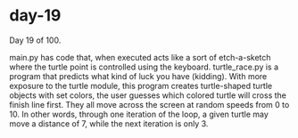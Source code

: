 # day-19
Day 19 of 100.

main.py has code that, when executed acts like a sort of etch-a-sketch where the turtle point is controlled using the keyboard. turtle_race.py is a program that predicts what kind of luck you have (kidding). With more exposure to the turtle module, this program creates turtle-shaped turtle objects with set colors, the user guesses which colored turtle will cross the finish line first. They all move across the screen at random speeds from 0 to 10. In other words, through one iteration of the loop, a given turtle may move a distance of 7, while the next iteration is only 3.
